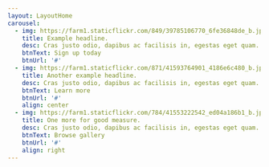 ```yaml
---
layout: LayoutHome
carousel:
  - img: https://farm1.staticflickr.com/849/39785106770_6fe36848de_b.jpg
    title: Example headline.
    desc: Cras justo odio, dapibus ac facilisis in, egestas eget quam. Donec id elit non mi porta gravida at eget metus. Nullam id dolor id nibh ultricies vehicula ut id elit.
    btnText: Sign up today
    btnUrl: '#'
  - img: https://farm1.staticflickr.com/871/41593764901_4186e6c480_b.jpg
    title: Another example headline.
    desc: Cras justo odio, dapibus ac facilisis in, egestas eget quam. Donec id elit non mi porta gravida at eget metus. Nullam id dolor id nibh ultricies vehicula ut id elit.
    btnText: Learn more
    btnUrl: '#'
    align: center
  - img: https://farm1.staticflickr.com/784/41553222542_ed04a186b1_b.jpg
    title: One more for good measure.
    desc: Cras justo odio, dapibus ac facilisis in, egestas eget quam. Donec id elit non mi porta gravida at eget metus. Nullam id dolor id nibh ultricies vehicula ut id elit.
    btnText: Browse gallery
    btnUrl: '#'
    align: right
---
```

